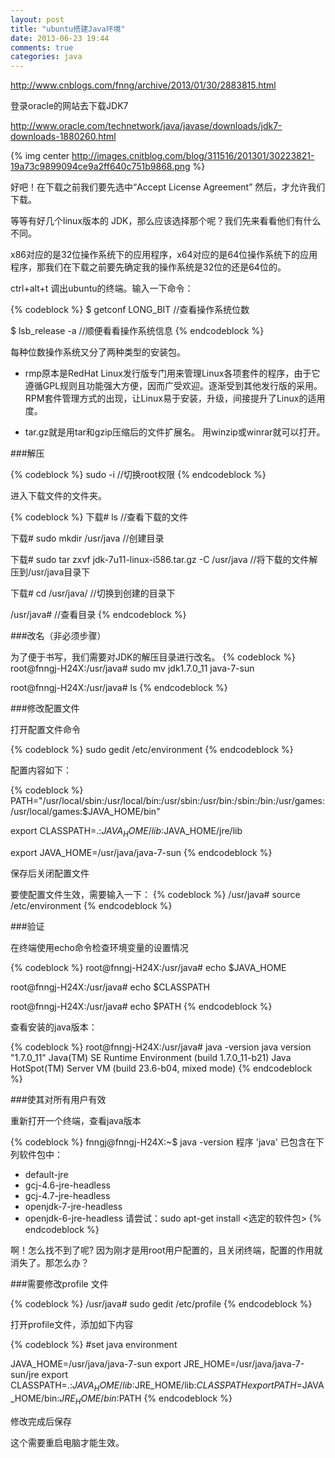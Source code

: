 ```yaml
---
layout: post
title: "ubuntu搭建Java环境"
date: 2013-06-23 19:44
comments: true
categories: java
---
```

<http://www.cnblogs.com/fnng/archive/2013/01/30/2883815.html>

登录oracle的网站去下载JDK7

<http://www.oracle.com/technetwork/java/javase/downloads/jdk7-downloads-1880260.html>

{% img center http://images.cnitblog.com/blog/311516/201301/30223821-19a73c9899094ce9a2ff640c751b9868.png %}

好吧！在下载之前我们要先选中“Accept License Agreement” 然后，才允许我们下载。

等等有好几个linux版本的 JDK，那么应该选择那个呢？我们先来看看他们有什么不同。

x86对应的是32位操作系统下的应用程序，x64对应的是64位操作系统下的应用程序，那我们在下载之前要先确定我的操作系统是32位的还是64位的。
<!-- more -->
ctrl+alt+t 调出ubuntu的终端。输入一下命令：

{% codeblock %}
$ getconf LONG_BIT //查看操作系统位数

$ lsb_release -a //顺便看看操作系统信息
{% endcodeblock %}

每种位数操作系统又分了两种类型的安装包。

- rmp原本是RedHat Linux发行版专门用来管理Linux各项套件的程序，由于它遵循GPL规则且功能强大方便，因而广受欢迎。逐渐受到其他发行版的采用。RPM套件管理方式的出现，让Linux易于安装，升级，间接提升了Linux的适用度。

- tar.gz就是用tar和gzip压缩后的文件扩展名。 用winzip或winrar就可以打开。

###解压

{% codeblock %}
sudo -i       //切换root权限
{% endcodeblock %}

进入下载文件的文件夹。

{% codeblock %}
下载# ls       //查看下载的文件

下载# sudo mkdir /usr/java       //创建目录

下载# sudo tar zxvf jdk-7u11-linux-i586.tar.gz -C /usr/java //将下载的文件解压到/usr/java目录下

下载# cd /usr/java/             //切换到创建的目录下

/usr/java#             //查看目录
{% endcodeblock %}

###改名（非必须步骤）

为了便于书写，我们需要对JDK的解压目录进行改名。
{% codeblock %}
root@fnngj-H24X:/usr/java# sudo mv jdk1.7.0_11  java-7-sun

root@fnngj-H24X:/usr/java# ls
{% endcodeblock %}

###修改配置文件

打开配置文件命令

{% codeblock %}
sudo gedit /etc/environment
{% endcodeblock %}

配置内容如下：

{% codeblock %}
PATH="/usr/local/sbin:/usr/local/bin:/usr/sbin:/usr/bin:/sbin:/bin:/usr/games:/usr/local/games:$JAVA_HOME/bin"

export CLASSPATH=.:$JAVA_HOME/lib:$JAVA_HOME/jre/lib

export JAVA_HOME=/usr/java/java-7-sun
{% endcodeblock %}

保存后关闭配置文件

要使配置文件生效，需要输入一下：
{% codeblock %}
/usr/java#  source /etc/environment
{% endcodeblock %}

###验证

在终端使用echo命令检查环境变量的设置情况

{% codeblock %}
root@fnngj-H24X:/usr/java#  echo $JAVA_HOME

root@fnngj-H24X:/usr/java# echo $CLASSPATH

root@fnngj-H24X:/usr/java#  echo $PATH
{% endcodeblock %}

查看安装的java版本：

{% codeblock %}
root@fnngj-H24X:/usr/java#  java -version
java version "1.7.0_11"
Java(TM) SE Runtime Environment (build 1.7.0_11-b21)
Java HotSpot(TM) Server VM (build 23.6-b04, mixed mode)
{% endcodeblock %}

###使其对所有用户有效

重新打开一个终端，查看java版本

{% codeblock %}
fnngj@fnngj-H24X:~$ java -version
程序 'java' 已包含在下列软件包中：
* default-jre
* gcj-4.6-jre-headless
* gcj-4.7-jre-headless
* openjdk-7-jre-headless
* openjdk-6-jre-headless
请尝试：sudo apt-get install <选定的软件包> 
{% endcodeblock %}

啊！怎么找不到了呢? 因为刚才是用root用户配置的，且关闭终端，配置的作用就消失了。那怎么办？

###需要修改profile 文件

{% codeblock %}
/usr/java#  sudo gedit /etc/profile
{% endcodeblock %}

打开profile文件，添加如下内容

{% codeblock %}
#set java environment

JAVA_HOME=/usr/java/java-7-sun
export JRE_HOME=/usr/java/java-7-sun/jre
export CLASSPATH=.:$JAVA_HOME/lib:$JRE_HOME/lib:$CLASSPATH
export PATH=$JAVA_HOME/bin:$JRE_HOME/bin:$PATH
{% endcodeblock %}

修改完成后保存

这个需要重启电脑才能生效。

